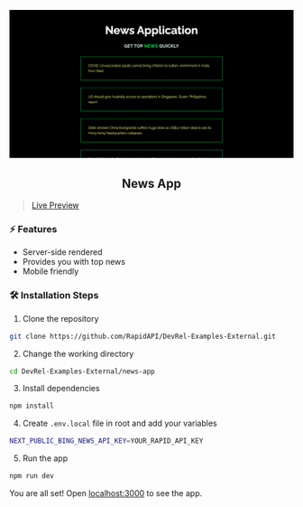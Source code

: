 ![cover](assets/cover.png)

<div align="center">
	<h2>News App</h2>
</div>

>[Live Preview](https://rapidapi-example-news-app.vercel.app/)

### ⚡️ Features

- Server-side rendered
- Provides you with top news
- Mobile friendly

### 🛠️ Installation Steps

1. Clone the repository

```bash
git clone https://github.com/RapidAPI/DevRel-Examples-External.git
```

2. Change the working directory

```bash
cd DevRel-Examples-External/news-app
```

3. Install dependencies

```bash
npm install
```

4. Create `.env.local` file in root and add your variables

```bash
NEXT_PUBLIC_BING_NEWS_API_KEY=YOUR_RAPID_API_KEY
```

5. Run the app

```bash
npm run dev
```

You are all set! Open [localhost:3000](http://localhost:3000/) to see the app.
